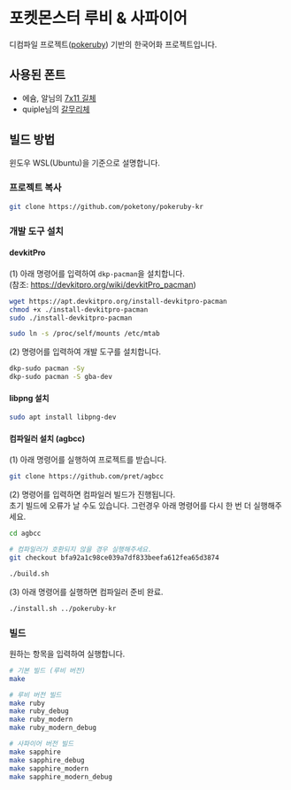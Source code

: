 # 포켓몬스터 루비 & 사파이어

디컴파일 프로젝트([pokeruby](https://github.com/pret/pokeruby)) 기반의 한국어화 프로젝트입니다.

## 사용된 폰트

- 에슘, 알님의 [7x11 길체](https://cafe.naver.com/hansicgu/1996)
- quiple님의 [갈무리체](https://github.com/quiple/galmuri)

## 빌드 방법

윈도우 WSL(Ubuntu)을 기준으로 설명합니다.

### 프로젝트 복사

```sh
git clone https://github.com/poketony/pokeruby-kr
```

### 개발 도구 설치

#### devkitPro

(1) 아래 명령어를 입력하여 `dkp-pacman`을 설치합니다.  
(참조: https://devkitpro.org/wiki/devkitPro_pacman)

```sh
wget https://apt.devkitpro.org/install-devkitpro-pacman
chmod +x ./install-devkitpro-pacman
sudo ./install-devkitpro-pacman

sudo ln -s /proc/self/mounts /etc/mtab
```

(2) 명령어를 입력하여 개발 도구를 설치합니다.

```sh
dkp-sudo pacman -Sy
dkp-sudo pacman -S gba-dev
```

#### libpng 설치

```sh
sudo apt install libpng-dev
```

#### 컴파일러 설치 (agbcc)

(1) 아래 명령어를 실행하여 프로젝트를 받습니다.

```sh
git clone https://github.com/pret/agbcc
```

(2) 명령어를 입력하면 컴파일러 빌드가 진행됩니다.  
초기 빌드에 오류가 날 수도 있습니다. 그런경우 아래 명령어를 다시 한 번 더 실행해주세요.

```sh
cd agbcc

# 컴파일러가 호환되지 않을 경우 실행해주세요.
git checkout bfa92a1c98ce039a7df833beefa612fea65d3874

./build.sh
```

(3) 아래 명령어를 실행하면 컴파일러 준비 완료.

```sh
./install.sh ../pokeruby-kr
```

### 빌드

원하는 항목을 입력하여 실행합니다.

```sh
# 기본 빌드 (루비 버전)
make

# 루비 버전 빌드
make ruby
make ruby_debug
make ruby_modern
make ruby_modern_debug

# 사파이어 버전 빌드
make sapphire
make sapphire_debug
make sapphire_modern
make sapphire_modern_debug
```
